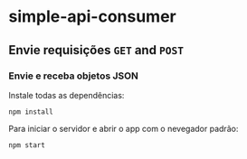# simple-api-consumer

## Envie requisições ```GET``` and ```POST```

### Envie e receba objetos JSON

Instale todas as dependências:

```npm install```

Para iniciar o servidor e abrir o app com o nevegador padrão:

```npm start```

